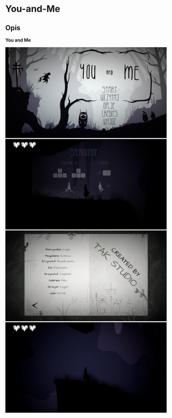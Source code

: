 # You-and-Me




## Opis
<strong>You and Me</strong> 



![You and Me](/Promo/promo_menu.png?raw=true "You and Me")
![You and Me](/Promo/promo_controls.png?raw=true "You and Me")
![You and Me](/Promo/promo_credits.png?raw=true "You and Me")
![You and Me](/Promo/enemy1.gif)
